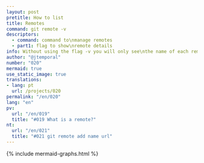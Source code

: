 ```yaml
---
layout: post
pretitle: How to list
title: Remotes
command: git remote -v
descriptors:
  - command: command to\nmanage remotes
  - part1: flag to show\nremote details
info: Without using the flag -v you will only see\nthe name of each remote
author: "@jtemporal"
number: "020"
mermaid: true
use_static_image: true
translations:
- lang: pt
  url: /projects/020
permalink: "/en/020"
lang: "en"
pv:
  url: "/en/019"
  title: "#019 What is a remote?"
nt:
  url: "/en/021"
  title: "#021 git remote add name url"
---
```


{% include mermaid-graphs.html %}
